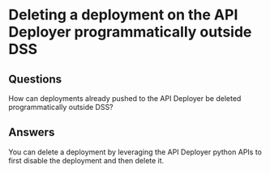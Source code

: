 # Deleting a deployment on the API Deployer programmatically outside DSS

## Questions

How can deployments already pushed to the API Deployer be deleted programmatically outside DSS?

## Answers

You can delete a deployment by leveraging the API Deployer python APIs to first disable the deployment and then delete it.
